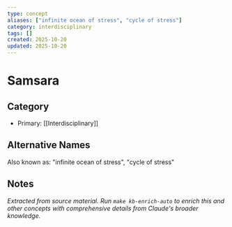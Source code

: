 ```yaml
---
type: concept
aliases: ["infinite ocean of stress", "cycle of stress"]
category: interdisciplinary
tags: []
created: 2025-10-20
updated: 2025-10-20
---
```


# Samsara

## Category

- Primary: [[Interdisciplinary]]

## Alternative Names

Also known as: "infinite ocean of stress", "cycle of stress"

## Notes

*Extracted from source material. Run `make kb-enrich-auto` to enrich this and other concepts with comprehensive details from Claude's broader knowledge.*
